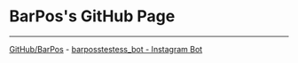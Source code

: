 # BarPos's GitHub Page
------
<a href="https://github.com/BarPos/">GitHub/BarPos</a><a> - </a>
<a href="nttps://barpos.github.io/barposstestss_bot/">barposstestess_bot - Instagram Bot</a>
